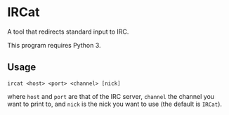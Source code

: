 # IRCat

A tool that redirects standard input to IRC.

This program requires Python 3.

## Usage

```
ircat <host> <port> <channel> [nick]
```

where `host` and `port` are that of the IRC server, `channel` the channel you want
to print to, and `nick` is the nick you want to use (the default is `IRCat`).


